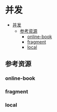 # 并发

<!--ts-->
* [并发](#并发)
   * [参考资源](#参考资源)
      * [online-book](#online-book)
      * [fragment](#fragment)
      * [local](#local)

<!-- Created by https://github.com/ekalinin/github-markdown-toc -->
<!-- Added by: kuanhsiaokuo, at: Sun Jun 26 23:07:39 CST 2022 -->

<!--te-->

## 参考资源

### online-book

### fragment

### local